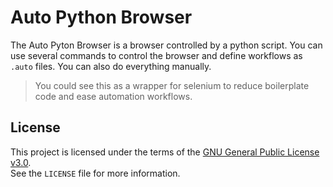 # Auto Python Browser
The Auto Pyton Browser is a browser controlled by a python script. You can use several commands to control the browser and define workflows as `.auto` files. You can also do everything manually.
> You could see this as a wrapper for selenium to reduce boilerplate code and ease automation workflows.

## License

This project is licensed under the terms of the [GNU General Public License v3.0](./LICENSE).  
See the `LICENSE` file for more information.
